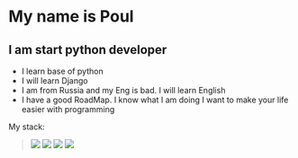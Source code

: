 # My name is Poul

## I am start python developer

- I learn base of python
- I will learn Django 
- I am from Russia and my Eng is bad. I will learn English
- I have a good RoadMap. I know what I am doing
I want to make your life easier with programming

My stack:
><img src="https://img.icons8.com/color/48/000000/python--v1.png"/>
><img src="https://img.icons8.com/color/48/000000/django.png"/>
><img src="https://img.icons8.com/color/48/000000/html-filetype--v1.png"/>
><img src="https://img.icons8.com/color/48/000000/css-filetype.png"/>